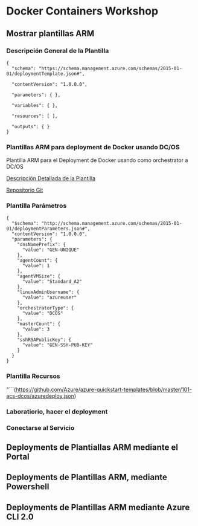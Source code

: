 # Docker Containers Workshop

## Mostrar plantillas ARM

### Descripción General de la Plantilla

```
{
  "schema": "https://schema.management.azure.com/schemas/2015-01-01/deploymentTemplate.json#",
 
  "contentVersion": "1.0.0.0",
 
  "parameters": { },
 
  "variables": { },
 
  "resources": [ ],
 
  "outputs": { }
}
```

### Plantillas ARM para deployment de Docker usando DC/OS

Plantilla ARM para el Deployment de Docker usando como orchestrator a DC/OS

[Descripción Detallada de la Plantilla](https://docs.microsoft.com/en-us/azure/container-service/container-service-mesos-marathon-ui)

[Repositorio Git](https://github.com/Azure/azure-quickstart-templates/tree/master/101-acs-dcos)


### Plantilla Parámetros
```
{
  "$schema": "http://schema.management.azure.com/schemas/2015-01-01/deploymentParameters.json#",
  "contentVersion": "1.0.0.0",
  "parameters": {
    "dnsNamePrefix": {
      "value": "GEN-UNIQUE"
    },
    "agentCount": {
      "value": 1
    },
    "agentVMSize": {
      "value": "Standard_A2"
    },
    "linuxAdminUsername": {
      "value": "azureuser"
    },
    "orchestratorType": {
      "value": "DCOS"
    },
    "masterCount": {
      "value": 3
    },
    "sshRSAPublicKey": {
      "value": "GEN-SSH-PUB-KEY"
    }
  }
}
```

### Plantilla Recursos

"```(https://github.com/Azure/azure-quickstart-templates/blob/master/101-acs-dcos/azuredeploy.json)

### Laboratiorio, hacer el deployment
### Conectarse al Servicio

## Deployments de Plantiallas ARM mediante el Portal

## Deployments de Plantillas ARM, mediante Powershell

## Deployments de Plantillas ARM mediante Azure CLI 2.0

